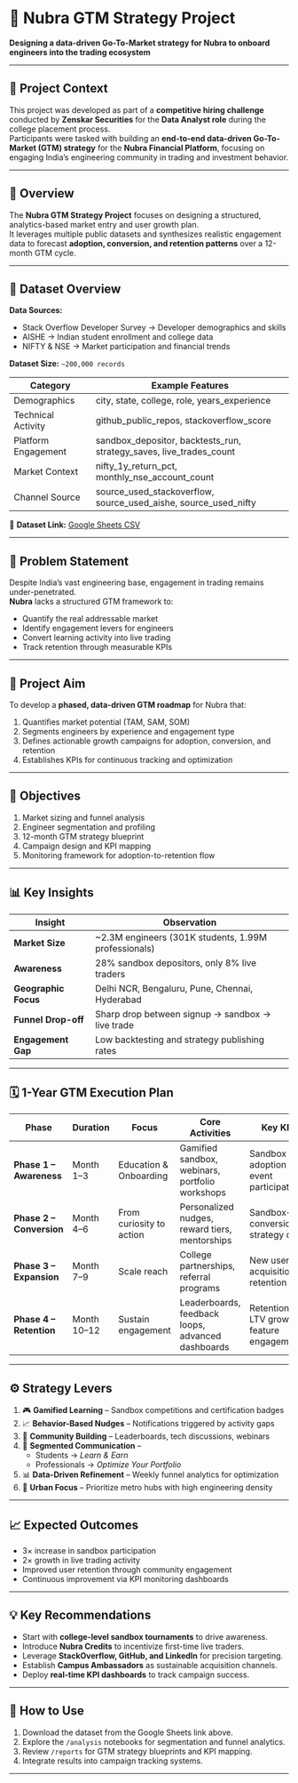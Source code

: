 # 🚀 Nubra GTM Strategy Project  
**Designing a data-driven Go-To-Market strategy for Nubra to onboard engineers into the trading ecosystem**

---
## 🏢 Project Context

This project was developed as part of a **competitive hiring challenge** conducted by **Zenskar Securities** for the **Data Analyst role** during the college placement process.  
Participants were tasked with building an **end-to-end data-driven Go-To-Market (GTM) strategy** for the **Nubra Financial Platform**, focusing on engaging India’s engineering community in trading and investment behavior.

---

## 📘 Overview

The **Nubra GTM Strategy Project** focuses on designing a structured, analytics-based market entry and user growth plan.  
It leverages multiple public datasets and synthesizes realistic engagement data to forecast **adoption, conversion, and retention patterns** over a 12-month GTM cycle.

---

## 📂 Dataset Overview

**Data Sources:**
- Stack Overflow Developer Survey → Developer demographics and skills  
- AISHE → Indian student enrollment and college data  
- NIFTY & NSE → Market participation and financial trends  

**Dataset Size:** `~200,000 records`

| Category | Example Features |
|-----------|------------------|
| Demographics | city, state, college, role, years_experience |
| Technical Activity | github_public_repos, stackoverflow_score |
| Platform Engagement | sandbox_depositor, backtests_run, strategy_saves, live_trades_count |
| Market Context | nifty_1y_return_pct, monthly_nse_account_count |
| Channel Source | source_used_stackoverflow, source_used_aishe, source_used_nifty |

📎 **Dataset Link:** [Google Sheets CSV](https://docs.google.com/spreadsheets/d/1Waau1ol6PC4C7ZnILHQJPoJ6buyWVU1eKWnuEHdANPU/edit?usp=sharing)

---

## 🎯 Problem Statement

Despite India’s vast engineering base, engagement in trading remains under-penetrated.  
**Nubra** lacks a structured GTM framework to:
- Quantify the real addressable market  
- Identify engagement levers for engineers  
- Convert learning activity into live trading  
- Track retention through measurable KPIs  

---

## 🧭 Project Aim

To develop a **phased, data-driven GTM roadmap** for Nubra that:
1. Quantifies market potential (TAM, SAM, SOM)  
2. Segments engineers by experience and engagement type  
3. Defines actionable growth campaigns for adoption, conversion, and retention  
4. Establishes KPIs for continuous tracking and optimization  

---

## 🧩 Objectives

1. Market sizing and funnel analysis  
2. Engineer segmentation and profiling  
3. 12-month GTM strategy blueprint  
4. Campaign design and KPI mapping  
5. Monitoring framework for adoption-to-retention flow  

---

## 📊 Key Insights

| Insight | Observation |
|----------|--------------|
| **Market Size** | ~2.3M engineers (301K students, 1.99M professionals) |
| **Awareness** | 28% sandbox depositors, only 8% live traders |
| **Geographic Focus** | Delhi NCR, Bengaluru, Pune, Chennai, Hyderabad |
| **Funnel Drop-off** | Sharp drop between signup → sandbox → live trade |
| **Engagement Gap** | Low backtesting and strategy publishing rates |

---

## 🗓️ 1-Year GTM Execution Plan

| Phase | Duration | Focus | Core Activities | Key KPIs |
|-------|-----------|--------|----------------|-----------|
| **Phase 1 – Awareness** | Month 1–3 | Education & Onboarding | Gamified sandbox, webinars, portfolio workshops | Sandbox adoption rate, event participation |
| **Phase 2 – Conversion** | Month 4–6 | From curiosity to action | Personalized nudges, reward tiers, mentorships | Sandbox→Live conversion, strategy count |
| **Phase 3 – Expansion** | Month 7–9 | Scale reach | College partnerships, referral programs | New user acquisition, retention rate |
| **Phase 4 – Retention** | Month 10–12 | Sustain engagement | Leaderboards, feedback loops, advanced dashboards | Retention %, LTV growth, feature engagement |

---

## ⚙️ Strategy Levers

1. 🎮 **Gamified Learning** – Sandbox competitions and certification badges  
2. 📈 **Behavior-Based Nudges** – Notifications triggered by activity gaps  
3. 👥 **Community Building** – Leaderboards, tech discussions, webinars  
4. 🧠 **Segmented Communication** –  
   - Students → *Learn & Earn*  
   - Professionals → *Optimize Your Portfolio*  
5. 📊 **Data-Driven Refinement** – Weekly funnel analytics for optimization  
6. 🌆 **Urban Focus** – Prioritize metro hubs with high engineering density  

---

## 📈 Expected Outcomes

- 3× increase in sandbox participation  
- 2× growth in live trading activity  
- Improved user retention through community engagement  
- Continuous improvement via KPI monitoring dashboards  

---

## 💡 Key Recommendations

- Start with **college-level sandbox tournaments** to drive awareness.  
- Introduce **Nubra Credits** to incentivize first-time live traders.  
- Leverage **StackOverflow, GitHub, and LinkedIn** for precision targeting.  
- Establish **Campus Ambassadors** as sustainable acquisition channels.  
- Deploy **real-time KPI dashboards** to track campaign success.

---

## 🧠 How to Use

1. Download the dataset from the Google Sheets link above.  
2. Explore the `/analysis` notebooks for segmentation and funnel analytics.  
3. Review `/reports` for GTM strategy blueprints and KPI mapping.  
4. Integrate results into campaign tracking systems.

---

